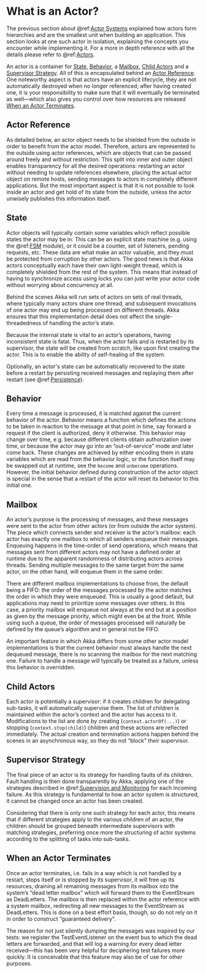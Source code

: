 # What is an Actor?

The previous section about @ref:[Actor Systems](actor-systems.md) explained how actors form
hierarchies and are the smallest unit when building an application. This
section looks at one such actor in isolation, explaining the concepts you
encounter while implementing it. For a more in depth reference with all the
details please refer to @ref:[Actors](../actors.md).

An actor is a container for [State](#state), [Behavior](#behavior), a [Mailbox](#mailbox), [Child Actors](#child-actors)
and a [Supervisor Strategy](#supervisor-strategy). All of this is encapsulated behind an [Actor
Reference](#actor-reference). One noteworthy aspect is that actors have an explicit lifecycle,
they are not automatically destroyed when no longer referenced; after having
created one, it is your responsibility to make sure that it will eventually be
terminated as well—which also gives you control over how resources are released
[When an Actor Terminates](#when-an-actor-terminates).

## Actor Reference

As detailed below, an actor object needs to be shielded from the outside in
order to benefit from the actor model. Therefore, actors are represented to the
outside using actor references, which are objects that can be passed around
freely and without restriction. This split into inner and outer object enables
transparency for all the desired operations: restarting an actor without
needing to update references elsewhere, placing the actual actor object on
remote hosts, sending messages to actors in completely different applications.
But the most important aspect is that it is not possible to look inside an
actor and get hold of its state from the outside, unless the actor unwisely
publishes this information itself.

## State

Actor objects will typically contain some variables which reflect possible
states the actor may be in. This can be an explicit state machine (e.g. using
the @ref:[FSM](../fsm.md) module), or it could be a counter, set of listeners,
pending requests, etc. These data are what make an actor valuable, and they
must be protected from corruption by other actors. The good news is that Akka
actors conceptually each have their own light-weight thread, which is
completely shielded from the rest of the system. This means that instead of
having to synchronize access using locks you can just write your actor code
without worrying about concurrency at all.

Behind the scenes Akka will run sets of actors on sets of real threads, where
typically many actors share one thread, and subsequent invocations of one actor
may end up being processed on different threads. Akka ensures that this
implementation detail does not affect the single-threadedness of handling the
actor’s state.

Because the internal state is vital to an actor’s operations, having
inconsistent state is fatal. Thus, when the actor fails and is restarted by its
supervisor, the state will be created from scratch, like upon first creating
the actor. This is to enable the ability of self-healing of the system.

Optionally, an actor's state can be automatically recovered to the state
before a restart by persisting received messages and replaying them after
restart (see @ref:[Persistence](../persistence.md)).

## Behavior

Every time a message is processed, it is matched against the current behavior
of the actor. Behavior means a function which defines the actions to be taken
in reaction to the message at that point in time, say forward a request if the
client is authorized, deny it otherwise. This behavior may change over time,
e.g. because different clients obtain authorization over time, or because the
actor may go into an “out-of-service” mode and later come back. These changes
are achieved by either encoding them in state variables which are read from the
behavior logic, or the function itself may be swapped out at runtime, see the
`become` and `unbecome` operations. However, the initial behavior defined
during construction of the actor object is special in the sense that a restart
of the actor will reset its behavior to this initial one.

## Mailbox

An actor’s purpose is the processing of messages, and these messages were sent
to the actor from other actors (or from outside the actor system). The piece
which connects sender and receiver is the actor’s mailbox: each actor has
exactly one mailbox to which all senders enqueue their messages. Enqueuing
happens in the time-order of send operations, which means that messages sent
from different actors may not have a defined order at runtime due to the
apparent randomness of distributing actors across threads. Sending multiple
messages to the same target from the same actor, on the other hand, will
enqueue them in the same order.

There are different mailbox implementations to choose from, the default being a
FIFO: the order of the messages processed by the actor matches the order in
which they were enqueued. This is usually a good default, but applications may
need to prioritize some messages over others. In this case, a priority mailbox
will enqueue not always at the end but at a position as given by the message
priority, which might even be at the front. While using such a queue, the order
of messages processed will naturally be defined by the queue’s algorithm and in
general not be FIFO.

An important feature in which Akka differs from some other actor model
implementations is that the current behavior must always handle the next
dequeued message, there is no scanning the mailbox for the next matching one.
Failure to handle a message will typically be treated as a failure, unless this
behavior is overridden.

## Child Actors

Each actor is potentially a supervisor: if it creates children for delegating
sub-tasks, it will automatically supervise them. The list of children is
maintained within the actor’s context and the actor has access to it.
Modifications to the list are done by creating (`context.actorOf(...)`) or
stopping (`context.stop(child)`) children and these actions are reflected
immediately. The actual creation and termination actions happen behind the
scenes in an asynchronous way, so they do not “block” their supervisor.

## Supervisor Strategy

The final piece of an actor is its strategy for handling faults of its
children. Fault handling is then done transparently by Akka, applying one
of the strategies described in @ref:[Supervision and Monitoring](supervision.md) for each incoming failure.
As this strategy is fundamental to how an actor system is structured, it
cannot be changed once an actor has been created.

Considering that there is only one such strategy for each actor, this means
that if different strategies apply to the various children of an actor, the
children should be grouped beneath intermediate supervisors with matching
strategies, preferring once more the structuring of actor systems according to
the splitting of tasks into sub-tasks.

## When an Actor Terminates

Once an actor terminates, i.e. fails in a way which is not handled by a
restart, stops itself or is stopped by its supervisor, it will free up its
resources, draining all remaining messages from its mailbox into the system’s
“dead letter mailbox” which will forward them to the EventStream as DeadLetters.
The mailbox is then replaced within the actor reference with a system mailbox,
redirecting all new messages to the EventStream as DeadLetters. This
is done on a best effort basis, though, so do not rely on it in order to
construct “guaranteed delivery”.

The reason for not just silently dumping the messages was inspired by our
tests: we register the TestEventListener on the event bus to which the dead
letters are forwarded, and that will log a warning for every dead letter
received—this has been very helpful for deciphering test failures more quickly.
It is conceivable that this feature may also be of use for other purposes.